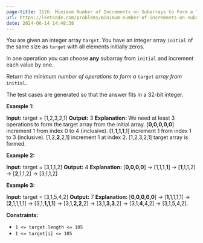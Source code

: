 ```yaml
---
page-title: 1526. Minimum Number of Increments on Subarrays to Form a Target Array
url: https://leetcode.com/problems/minimum-number-of-increments-on-subarrays-to-form-a-target-array/description/
date: 2024-06-14 14:48:38
---
```

You are given an integer array `target`. You have an integer array `initial` of the same size as `target` with all elements initially zeros.

In one operation you can choose **any** subarray from `initial` and increment each value by one.

Return *the minimum number of operations to form a* `target` *array from* `initial`.

The test cases are generated so that the answer fits in a 32-bit integer.

**Example 1:**

**Input:** target = \[1,2,3,2,1\]
**Output:** 3
**Explanation:** We need at least 3 operations to form the target array from the initial array.
\[**0,0,0,0,0**\] increment 1 from index 0 to 4 (inclusive).
\[1,**1,1,1**,1\] increment 1 from index 1 to 3 (inclusive).
\[1,2,**2**,2,1\] increment 1 at index 2.
\[1,2,3,2,1\] target array is formed.

**Example 2:**

**Input:** target = \[3,1,1,2\]
**Output:** 4
**Explanation:** \[**0,0,0,0**\] -> \[1,1,1,**1**\] -> \[**1**,1,1,2\] -> \[**2**,1,1,2\] -> \[3,1,1,2\]

**Example 3:**

**Input:** target = \[3,1,5,4,2\]
**Output:** 7
**Explanation:** \[**0,0,0,0,0**\] -> \[**1**,1,1,1,1\] -> \[**2**,1,1,1,1\] -> \[3,1,**1,1,1**\] -> \[3,1,**2,2**,2\] -> \[3,1,**3,3**,2\] -> \[3,1,**4**,4,2\] -> \[3,1,5,4,2\].

**Constraints:**

-   `1 <= target.length <= 105`
-   `1 <= target[i] <= 105`